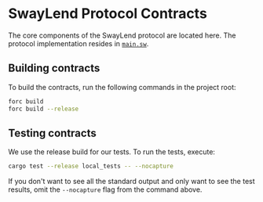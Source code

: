 # SwayLend Protocol Contracts

The core components of the SwayLend protocol are located here. The protocol implementation resides in [`main.sw`](src/main.sw).

## Building contracts

To build the contracts, run the following commands in the project root:

```bash
forc build
forc build --release
```

## Testing contracts

We use the release build for our tests. To run the tests, execute:

```bash
cargo test --release local_tests -- --nocapture
```

If you don't want to see all the standard output and only want to see the test results, omit the `--nocapture` flag from the command above.
